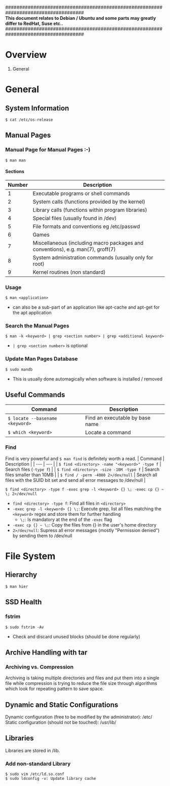 ####################################################################################<br>
<b>This document relates to Debian / Ubuntu and some parts may greatly differ to RedHat, Suse etc..</b><br>
####################################################################################<br>



# Overview
1. General

# General

## System Information
`$ cat /etc/os-release`

## Manual Pages

### Manual Page for Manual Pages :-)
`$ man man`

#### Sections
| Number | Description |
| --- | --- |
| 1 | Executable programs or shell commands |
| 2 | System calls (functions provided by the kernel) |
| 3 | Library calls (functions within program libraries) |
| 4 | Special files (usually found in /dev) |
| 5 | File formats and conventions eg /etc/passwd |
| 6 | Games |
| 7 | Miscellaneous (including  macro  packages  and  conventions), e.g. man(7), groff(7) |
| 8 | System administration commands (usually only for root) |
| 9 | Kernel routines (non standard) |

### Usage
`$ man <application>`
- <application> can also be a sub-part of an application like apt-cache and apt-get for the apt application

### Search the Manual Pages
`$ man -k <keyword> | grep <section number> | grep <additional keyword>`
- `| grep <section number>` is optional

### Update Man Pages Database
`$ sudo mandb`
- This is usually done automagically when software is installed / removed

## Useful Commands
| Command | Description |
| --- | --- |
| `$ locate --basename <keyword>` | Find an executable by base name |
| `$ which <keyword>` | Locate a command |

### Find
Find is very powerful and `$ man find` is definitely worth a read.
| Command | Description |
| --- | --- |
| `$ find <directory> -name "<keyword>" -type f` | Search files (`-type f`) |
| `$ find <directory> -size -10M -type f` | Search files smaller than 10MB |
| `$ find / -perm -4000 2>/dev/null` | Search all files with the SUID bit set and send all error messages to /dev/null |

`$ find <directory> -type f -exec grep -l <keyword> {} \; -exec cp {} ~ \; 2>/dev/null`
  - `find <directory> -type f`: Find all files in `<directory>`
  - `-exec grep -l <keyword> {} \;`: Execute grep, list all files matching the `<keyword>` regex and store them for further handling
    - `\;`: Is mandatory at the end of the `-exec` flag
  - `-exec cp {} ~ \;`: Copy the files from {} in the user's home directory
  - `2>/dev/null`: Supress all error messages (mostly "Permission denied") by sending them to /dev/null

# File System

## Hierarchy
`$ man hier`

## SSD Health

### fstrim
`$ sudo fstrim -Av`
- Check and discard unused blocks (should be done regularly)

## Archive Handling with tar

### Archiving vs. Compression
Archiving is taking multiple directories and files and put them into a single file while compression is trying to reduce the file size through algorithms which look for repeating pattern to save space.

## Dynamic and Static Configurations
Dynamic configuration (free to be modified by the administrator): /etc/<br>
Static configuration (should not be touched): /usr/lib/

## Libraries
Libraries are stored in /lib.

### Add non-standard Library
`$ sudo vim /etc/ld.so.conf`<br>
`$ sudo ldconfig -v: Update library cache`
